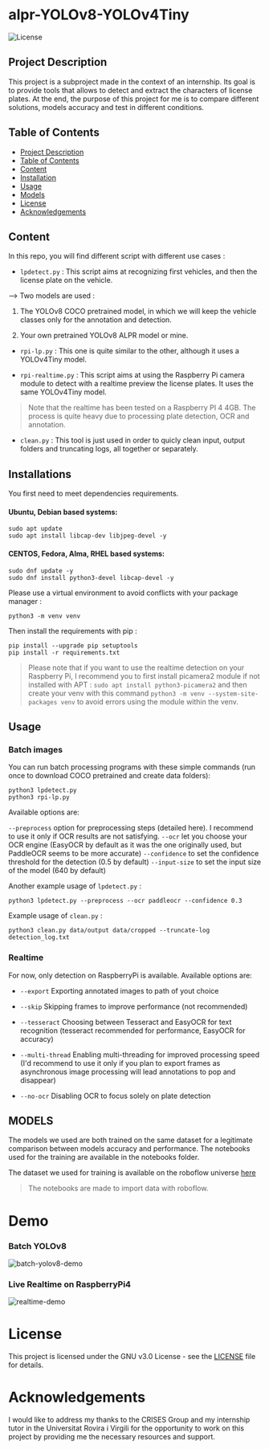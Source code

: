 #  alpr-YOLOv8-YOLOv4Tiny
![License](https://img.shields.io/badge/license-GNU-blue.svg) 
##  Project Description

This project is a subproject made in the context of an internship. Its goal is to provide tools that allows to detect and extract the characters of license plates. At the end, the purpose of this project for me is to compare different solutions, models accuracy and test in different conditions.

##  Table of Contents

- [Project Description](#project-description)
- [Table of Contents](#table-of-contents)
- [Content](#content)
- [Installation](#installations)
- [Usage](#usage)
- [Models](#models)
- [License](#license)
- [Acknowledgements](#Acknowledgements)

##  Content
 
In this repo, you will find different script with different use cases :

-  `lpdetect.py` : This script aims at recognizing first vehicles, and then the license plate on the vehicle.

--> Two models are used :

1. The YOLOv8 COCO pretrained model, in which we will keep the vehicle classes only for the annotation and detection.

2. Your own pretrained YOLOv8 ALPR model or mine.

-  `rpi-lp.py` : This one is quite similar to the other, although it uses a YOLOv4Tiny model.

-  `rpi-realtime.py` : This script aims at using the Raspberry Pi camera module to detect with a realtime preview the license plates. It uses the same YOLOv4Tiny model.

>  Note that the realtime has been tested on a Raspberry PI 4 4GB. The process is quite heavy due to processing plate detection, OCR and annotation.

-  `clean.py` : This tool is just used in order to quicly clean input, output folders and truncating logs, all together or separately.  

##  Installations

You first need to meet dependencies requirements.

  

####  Ubuntu, Debian based systems:

```
sudo apt update
sudo apt install libcap-dev libjpeg-devel -y
```

####  CENTOS, Fedora, Alma, RHEL based systems:

```
sudo dnf update -y
sudo dnf install python3-devel libcap-devel -y
```

Please use a virtual environment to avoid conflicts with your package manager :

```
python3 -m venv venv
```

  

  

Then install the requirements with pip :

```
pip install --upgrade pip setuptools
pip install -r requirements.txt
```

>  Please note that if you want to use the realtime detection on your Raspberry Pi, I recommend you to first install picamera2 module if not installed with APT : `sudo apt install python3-picamera2` and then create your venv with this command `python3 -m venv --system-site-packages venv` to avoid errors using the module within the venv.

## Usage
### Batch images 
You can run batch processing programs with these simple commands (run once to download COCO pretrained and create data folders): 
```
python3 lpdetect.py 
python3 rpi-lp.py
```
Available options are:

`--preprocess` option for preprocessing steps (detailed here). I recommend to use it only if OCR results are not satisfying.
`--ocr` <easyocr or paddleocr> let you choose your OCR engine (EasyOCR by default as it was the one originally used, but PaddleOCR seems to be more accurate)
`--confidence` <float> to set the confidence threshold for the detection (0.5 by default)
`--input-size`  <int> to set the input size of the model (640 by default)

Another example usage of `lpdetect.py` :


```
python3 lpdetect.py --preprocess --ocr paddleocr --confidence 0.3 
```


Example usage of `clean.py` :
```
python3 clean.py data/output data/cropped --truncate-log detection_log.txt
```

### Realtime
For now, only detection on RaspberryPi is available. 
Available options are:

* `--export` Exporting annotated images to path of yout choice

* `--skip` Skipping frames to improve performance (not recommended)

* `--tesseract` Choosing between Tesseract and EasyOCR for text recognition (tesseract recommended for performance, EasyOCR for accuracy)

* `--multi-thread` Enabling multi-threading for improved processing speed (I'd recommend to use it only if you plan to export frames as asynchronous image processing will lead annotations to pop and disappear)

* `--no-ocr` Disabling OCR to focus solely on plate detection


##  MODELS

The models we used are both trained on the same dataset for a legitimate comparison between models accuracy and performance. The notebooks used for the training are available in the notebooks folder.

The dataset we used for training is available on the roboflow universe [here](https://universe.roboflow.com/roboflow-universe-projects/license-plate-recognition-rxg4e)

>  The notebooks are made to import data with roboflow.

# Demo
### Batch YOLOv8
![batch-yolov8-demo](demo/batch.gif)

### Live Realtime on RaspberryPi4 

![realtime-demo](demo/rpi-realtime.gif)
# License
This project is licensed under the GNU v3.0 License - see the [LICENSE](LICENSE) file for details.

# Acknowledgements
I would like to address my thanks to the CRISES Group and my internship tutor in the Universitat Rovira i Virgili for the opportunity to work on this project by providing me the necessary resources and support. 
```
```
